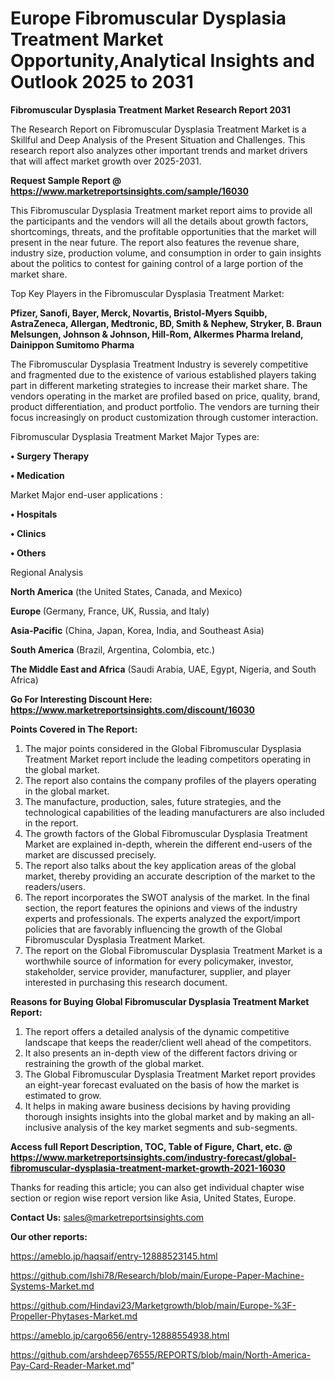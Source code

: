 # Europe Fibromuscular Dysplasia Treatment Market Opportunity,Analytical Insights and Outlook 2025 to 2031

<strong>Fibromuscular Dysplasia Treatment Market Research Report 2031</strong>

The Research Report on Fibromuscular Dysplasia Treatment Market is a Skillful and Deep Analysis of the Present Situation and Challenges. This research report also analyzes other important trends and market drivers that will affect market growth over 2025-2031.

<strong>Request Sample Report @ <a href=https://www.marketreportsinsights.com/sample/16030>https://www.marketreportsinsights.com/sample/16030</a></strong>

This Fibromuscular Dysplasia Treatment market report aims to provide all the participants and the vendors will all the details about growth factors, shortcomings, threats, and the profitable opportunities that the market will present in the near future. The report also features the revenue share, industry size, production volume, and consumption in order to gain insights about the politics to contest for gaining control of a large portion of the market share.

Top Key Players in the Fibromuscular Dysplasia Treatment Market:

<strong>Pfizer, Sanofi, Bayer, Merck, Novartis, Bristol-Myers Squibb, AstraZeneca, Allergan, Medtronic, BD, Smith & Nephew, Stryker, B. Braun Melsungen, Johnson & Johnson, Hill-Rom, Alkermes Pharma Ireland, Dainippon Sumitomo Pharma</strong>

The Fibromuscular Dysplasia Treatment Industry is severely competitive and fragmented due to the existence of various established players taking part in different marketing strategies to increase their market share. The vendors operating in the market are profiled based on price, quality, brand, product differentiation, and product portfolio. The vendors are turning their focus increasingly on product customization through customer interaction.

Fibromuscular Dysplasia Treatment Market Major Types are:

<strong>• Surgery Therapy

• Medication</strong>

Market Major end-user applications :

<strong>• Hospitals

• Clinics

• Others</strong>

Regional Analysis

</u><strong><b>North America</b></strong> (the United States, Canada, and Mexico)

<strong><b>Europe </b></strong>(Germany, France, UK, Russia, and Italy)

<strong><b>Asia-Pacific</b></strong> (China, Japan, Korea, India, and Southeast Asia)

<strong><b>South America</b></strong> (Brazil, Argentina, Colombia, etc.)

<strong><b>The Middle East and Africa</b></strong> (Saudi Arabia, UAE, Egypt, Nigeria, and South Africa)

<strong>Go For Interesting Discount Here: <a href=https://www.marketreportsinsights.com/discount/16030>https://www.marketreportsinsights.com/discount/16030</a></strong>

<strong>Points Covered in The Report:</strong>
<ol>
  <li>The major points considered in the Global Fibromuscular Dysplasia Treatment Market report include the leading competitors operating in the global market.</li>
  <li>The report also contains the company profiles of the players operating in the global market.</li>
  <li>The manufacture, production, sales, future strategies, and the technological capabilities of the leading manufacturers are also included in the report.</li>
  <li>The growth factors of the Global Fibromuscular Dysplasia Treatment Market are explained in-depth, wherein the different end-users of the market are discussed precisely.</li>
  <li>The report also talks about the key application areas of the global market, thereby providing an accurate description of the market to the readers/users.</li>
  <li>The report incorporates the SWOT analysis of the market. In the final section, the report features the opinions and views of the industry experts and professionals. The experts analyzed the export/import policies that are favorably influencing the growth of the Global Fibromuscular Dysplasia Treatment Market.</li>
  <li>The report on the Global Fibromuscular Dysplasia Treatment Market is a worthwhile source of information for every policymaker, investor, stakeholder, service provider, manufacturer, supplier, and player interested in purchasing this research document.</li>
</ol>
<strong>Reasons for Buying Global Fibromuscular Dysplasia Treatment Market Report:</strong>

<ol>
  <li>The report offers a detailed analysis of the dynamic competitive landscape that keeps the reader/client well ahead of the competitors.</li>
  <li>It also presents an in-depth view of the different factors driving or restraining the growth of the global market.</li>
  <li>The Global Fibromuscular Dysplasia Treatment Market report provides an eight-year forecast evaluated on the basis of how the market is estimated to grow.</li>
  <li>It helps in making aware business decisions by having providing thorough insights insights into the global market and by making an all-inclusive analysis of the key market segments and sub-segments.</li>
</ol>
<strong>Access full Report Description, TOC, Table of Figure, Chart, etc. @ <a href=https://www.marketreportsinsights.com/industry-forecast/global-fibromuscular-dysplasia-treatment-market-growth-2021-16030>https://www.marketreportsinsights.com/industry-forecast/global-fibromuscular-dysplasia-treatment-market-growth-2021-16030</a></strong>


Thanks for reading this article; you can also get individual chapter wise section or region wise report version like Asia, United States, Europe.

<strong>Contact Us:</strong>
sales@marketreportsinsights.com

<strong>Our other reports:</strong>

<a href=https://ameblo.jp/haqsaif/entry-12888523145.html>https://ameblo.jp/haqsaif/entry-12888523145.html</a>

<a href=https://github.com/Ishi78/Research/blob/main/Europe-Paper-Machine-Systems-Market.md>https://github.com/Ishi78/Research/blob/main/Europe-Paper-Machine-Systems-Market.md</a>

<a href=https://github.com/Hindavi23/Marketgrowth/blob/main/Europe-%3F-Propeller-Phytases-Market.md>https://github.com/Hindavi23/Marketgrowth/blob/main/Europe-%3F-Propeller-Phytases-Market.md</a>

<a href=https://ameblo.jp/cargo656/entry-12888554938.html>https://ameblo.jp/cargo656/entry-12888554938.html</a>

<a href=https://github.com/arshdeep76555/REPORTS/blob/main/North-America-Pay-Card-Reader-Market.md>https://github.com/arshdeep76555/REPORTS/blob/main/North-America-Pay-Card-Reader-Market.md</a>"
